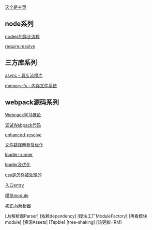 [这个是主页](https://kukiiu.github.io/blog/)

## node系列
[nodejs的异步流程](https://juejin.im/post/5e078c756fb9a01628014719)

[require.resolve](https://juejin.im/post/5e370570e51d451c7e04ab60)

## 三方库系列
[async - 异步流程库](https://juejin.im/post/5e0dbfce5188253a846aa669)

[memory-fs - 内存文件系统](https://juejin.im/post/5e0f2822e51d4540fc3bd5fe)

## webpack源码系列
[Webpack学习概论](https://juejin.im/post/5e2484cc5188254c23704a4d)

[调试Webpack代码](https://juejin.im/post/5e05ca2fe51d45583b439c09)

[enhanced-resolve](https://juejin.im/post/5e392957f265da574d0ff946)

[文件路径解析及优化](https://juejin.im/post/5e3c4e4651882549724e14cb)

[loader-runner](https://juejin.im/post/5e3d8ac9518825495853b35c)

[loader及优化](https://juejin.im/post/5e40161a6fb9a07cce74d3db)

[css是怎样被处理的](https://juejin.im/post/5e4406b5e51d4526cf47ee84)

[入口entry](https://juejin.im/post/5e50c8c9518825492b50abee)

[模块module](https://juejin.im/post/5e52856b6fb9a07c7f606d1b)

[初识Js解析器](https://juejin.im/post/5e5f9c2af265da5740642a7c)

[Js解析器Parser]
[依赖dependency]
[模块工厂ModuleFactory]
[再看模块module]
[资源Assets]
[Tapble]
[tree-shaking]
[热更新HRM]
